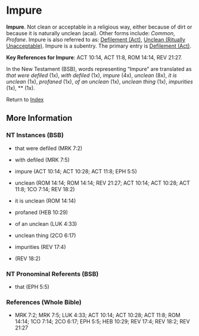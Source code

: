 # Impure
**Impure**. 
Not clean or acceptable in a religious way, either because of dirt or because it is naturally unclean (acai). 
Other forms include: 
*Common*, *Profane*. 
Impure is also referred to as: 
[Defilement (Act)](Defilement.md), [Unclean (Ritually Unacceptable)](Unclean.3.md). 
Impure is a subentry. The primary entry is 
[Defilement (Act)](Defilement.md). 


**Key References for Impure**: 
ACT 10:14, ACT 11:8, ROM 14:14, REV 21:27. 




In the New Testament (BSB), words representing “Impure” are translated as 
*that were defiled* (1x), *with defiled* (1x), *impure* (4x), *unclean* (8x), *it is unclean* (1x), *profaned* (1x), *of an unclean* (1x), *unclean thing* (1x), *impurities* (1x), ** (1x). 


Return to [Index](00-Index.md)

## More Information

### NT Instances (BSB)

* that were defiled (MRK 7:2)

* with defiled (MRK 7:5)

* impure (ACT 10:14; ACT 10:28; ACT 11:8; EPH 5:5)

* unclean (ROM 14:14; ROM 14:14; REV 21:27; ACT 10:14; ACT 10:28; ACT 11:8; 1CO 7:14; REV 18:2)

* it is unclean (ROM 14:14)

* profaned (HEB 10:29)

* of an unclean (LUK 4:33)

* unclean thing (2CO 6:17)

* impurities (REV 17:4)

*  (REV 18:2)



### NT Pronominal Referents (BSB)

* that (EPH 5:5)



### References (Whole Bible)

* MRK 7:2; MRK 7:5; LUK 4:33; ACT 10:14; ACT 10:28; ACT 11:8; ROM 14:14; 1CO 7:14; 2CO 6:17; EPH 5:5; HEB 10:29; REV 17:4; REV 18:2; REV 21:27



